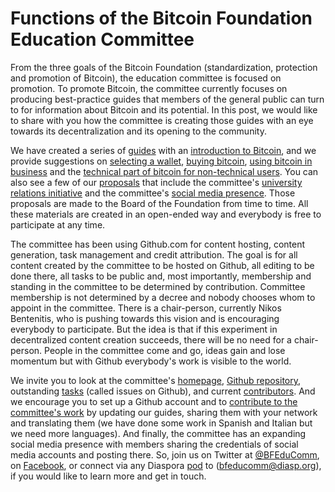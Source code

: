 # Functions of the Bitcoin Foundation Education Committee

From the three goals of the Bitcoin Foundation (standardization, protection and promotion of Bitcoin), the education committee is focused on promotion. To promote Bitcoin, the committee currently focuses on producing best-practice guides that members of the general public can turn to for information about Bitcoin and its potential. In this post, we would like to share with you how the committee is creating those guides with an eye towards its decentralization and its opening to the community.

We have created a series of [guides](https://github.com/btcfoundationedcom/btcfoundationedcom.github.io/tree/master/guides) with an [introduction to Bitcoin](https://github.com/btcfoundationedcom/btcfoundationedcom.github.io/blob/master/guides/en/introduction.md), and we provide suggestions on [selecting a wallet](https://github.com/btcfoundationedcom/btcfoundationedcom.github.io/blob/master/guides/en/security.md), [buying bitcoin](https://github.com/btcfoundationedcom/btcfoundationedcom.github.io/blob/master/guides/en/buying.md), [using bitcoin in business](https://github.com/btcfoundationedcom/btcfoundationedcom.github.io/blob/master/guides/en/businesses.md) and the [technical part of bitcoin for non-technical users](http://btcfoundationedcom.github.io/guides/pdf/BTCHandout2NonTech.pdf). You can also see a few of our [proposals](https://github.com/btcfoundationedcom/btcfoundationedcom.github.io/tree/master/proposals) that include the committee's [university relations initiative](https://github.com/btcfoundationedcom/btcfoundationedcom.github.io/blob/master/proposals/universities.md) and the committee's [social media presence](https://github.com/btcfoundationedcom/btcfoundationedcom.github.io/blob/master/proposals/socialmedia.md). Those proposals are made to the Board of the Foundation from time to time. All these materials are created in an open-ended way and everybody is free to participate at any time.

The committee has been using Github.com for content hosting, content generation, task management and credit attribution. The goal is for all content created by the committee to be hosted on Github, all editing to be done there, all tasks to be public and, most importantly, membership and standing in the committee to be determined by contribution. Committee membership is not determined by a decree and nobody chooses whom to appoint in the committee. There is a chair-person, currently Nikos Bentenitis, who is pushing towards this vision and is encouraging everybody to participate. But the idea is that if this experiment in decentralized content creation succeeds, there will be no need for a chair-person.  People in the committee come and go, ideas gain and lose momentum but with Github everybody's work is visible to the world. 

We invite you to look at the committee's [homepage](btcfoundationedcom.github.io), [Github repository](https://github.com/btcfoundationedcom/btcfoundationedcom.github.io), outstanding [tasks](https://github.com/btcfoundationedcom/btcfoundationedcom.github.io/issues) (called issues on Github), and current [contributors](https://github.com/btcfoundationedcom/btcfoundationedcom.github.io/graphs/contributors). And we encourage you to set up a Github account and to [contribute to the committee's work](https://github.com/btcfoundationedcom/btcfoundationedcom.github.io/blob/master/contact/README.md) by updating our guides, sharing them with your network and translating them (we have done some work in Spanish and Italian but we need more languages). And finally, the committee has an expanding social media presence with members sharing the credentials of social media accounts and posting there. So, join us on Twitter at [@BFEduComm](https://twitter.com/BFEduComm), on [Facebook](https://www.facebook.com/groups/BFEduComm/), or connect via any Diaspora [pod](http://podupti.me/) to (bfeducomm@diasp.org), if you would like to learn more and get in touch.  
